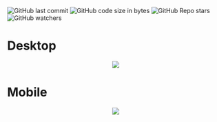 ![GitHub last commit](https://img.shields.io/github/last-commit/aritzLizoain/aritzLizoain.github.io)
![GitHub code size in bytes](https://img.shields.io/github/languages/code-size/aritzLizoain/aritzLizoain.github.io)
![GitHub Repo stars](https://img.shields.io/github/stars/aritzLizoain/aritzLizoain.github.io?style=social)
![GitHub watchers](https://img.shields.io/github/watchers/aritzLizoain/aritzLizoain.github.io?style=social)

# Desktop
<p align="center">
<img src="https://github.com/aritzLizoain/aritzLizoain.github.io/blob/main/images/Desktop.gif"/>
</p>

# Mobile
<p align="center">
<img src="https://github.com/aritzLizoain/aritzLizoain.github.io/blob/main/images/Mobile.gif"/>
</p>
